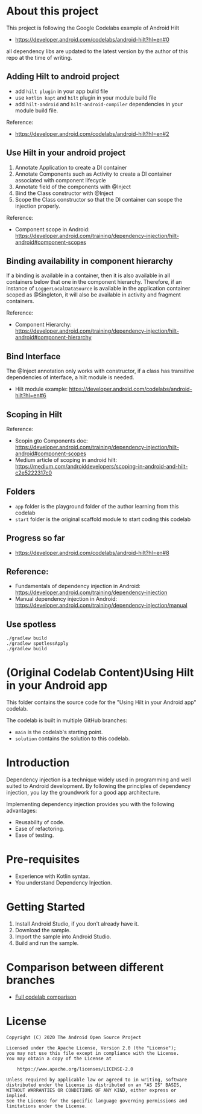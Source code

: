 # About this project

This project is following the Google Codelabs example of Android Hilt

* https://developer.android.com/codelabs/android-hilt?hl=en#0

all dependency libs are updated to the latest version by the author of this repo at the time of writing.

## Adding Hilt to android project
* add `hilt plugin` in your app build file
* use `kotlin kapt` and `hilt` plugin in your module build file
* add `hilt-android` and `hilt-android-compiler` dependencies in your module build file.

Reference:
* https://developer.android.com/codelabs/android-hilt?hl=en#2

## Use Hilt in your android project
1. Annotate Application to create a DI container
2. Annotate Components such as Activity to create a DI container associated with component lifecycle
3. Annotate field of the components with @Inject
4. Bind the Class constructor with @Inject
5. Scope the Class constructor so that the DI container can scope the injection properly.

Reference:
* Component scope in Android: https://developer.android.com/training/dependency-injection/hilt-android#component-scopes

## Binding availability in component hierarchy
If a binding is available in a container, then it is also available in all containers below that one
in the component hierarchy. Therefore, if an instance of `LoggerLocalDataSource` is available in the application container scoped as @Singleton,
it will also be available in activity and fragment containers.

Reference:
* Component Hierarchy: https://developer.android.com/training/dependency-injection/hilt-android#component-hierarchy

## Bind Interface
The @Inject annotation only works with constructor, if a class has transitive dependencies of interface, a hilt module is needed.

* Hilt module example: https://developer.android.com/codelabs/android-hilt?hl=en#6

## Scoping in Hilt
Reference:
* Scopin gto Components doc: https://developer.android.com/training/dependency-injection/hilt-android#component-scopes
* Medium article of scoping in android hilt: https://medium.com/androiddevelopers/scoping-in-android-and-hilt-c2e5222317c0

## Folders
* `app` folder is the playground folder of the author learning from this codelab
* `start` folder is the original scaffold module to start coding this codelab

## Progress so far

* https://developer.android.com/codelabs/android-hilt?hl=en#8

## Reference:
* Fundamentals of dependency injection in Android: https://developer.android.com/training/dependency-injection
* Manual dependency injection in Android: https://developer.android.com/training/dependency-injection/manual


## Use spotless
```
./gradlew build
./gradlew spotlessApply
./gradlew build
```


# (Original Codelab Content)Using Hilt in your Android app

This folder contains the source code for the "Using Hilt in your Android app" codelab.

The codelab is built in multiple GitHub branches:
* `main` is the codelab's starting point.
* `solution` contains the solution to this codelab.


# Introduction
Dependency injection is a technique widely used in programming and well suited
to Android development. By following the principles of dependency injection, you
lay the groundwork for a good app architecture.

Implementing dependency injection provides you with the following advantages:
* Reusability of code.
* Ease of refactoring.
* Ease of testing.


# Pre-requisites
* Experience with Kotlin syntax.
* You understand Dependency Injection.

# Getting Started
1. Install Android Studio, if you don't already have it.
2. Download the sample.
3. Import the sample into Android Studio.
4. Build and run the sample.


# Comparison between different branches
* [Full codelab comparison](https://github.com/googlecodelabs/android-hilt/compare/main...solution)


# License

```
Copyright (C) 2020 The Android Open Source Project

Licensed under the Apache License, Version 2.0 (the "License");
you may not use this file except in compliance with the License.
You may obtain a copy of the License at

    https://www.apache.org/licenses/LICENSE-2.0

Unless required by applicable law or agreed to in writing, software
distributed under the License is distributed on an "AS IS" BASIS,
WITHOUT WARRANTIES OR CONDITIONS OF ANY KIND, either express or implied.
See the License for the specific language governing permissions and
limitations under the License.
```